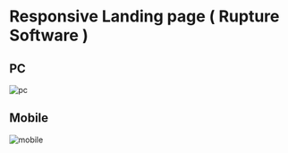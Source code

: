 # Responsive Landing page ( Rupture Software ) 

## PC 
![pc](https://user-images.githubusercontent.com/60626709/110835401-804d3b00-827d-11eb-8e13-bbbd4284bfa9.png)

## Mobile 
![mobile](https://user-images.githubusercontent.com/60626709/110835399-7f1c0e00-827d-11eb-9b23-aad35307c4b9.png)
